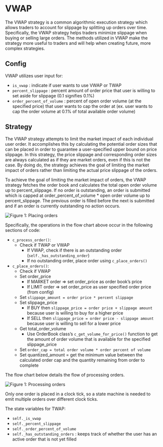 # VWAP

The VWAP strategy is a common algorithmic execution strategy which allows traders to account for slippage by splitting up orders over time. Specifically, the VWAP strategy helps traders minimize slippage when buying or selling large orders. The methods utilized in VWAP make the strategy more useful to traders and will help when creating future, more complex strategies.

## Config

VWAP utilizes user input for:

* `is_vwap` : indicate if user wants to use VWAP or TWAP
* `percent_slippage` : percent amount of order price that user is willing to set aside for slippage (0.1 signifies 0.1%)
* `order_percent_of_volume` : percent of open order volume (at the specified price) that user wants to cap the order at (ex. user wants to cap the order volume at 0.1% of total available order volume)

## Strategy

The VWAP strategy attempts to limit the market impact of each individual user order. It accomplishes this by calculating the potential order sizes that can be placed in order to guarantee a user-specified upper bound on price slippage. In this strategy, the price slippage and corresponding order sizes are always calculated as if they are market orders, even if this is not the case. By doing do, the strategy achieves the goal of limiting the market impact of orders rather than limiting the actual price slippage of the orders.

To achieve the goal of limiting the market impact of orders, the VWAP strategy fetches the order book and calculates the total open order volume up to percent_slippage. If no order is outstanding, an order is submitted which is capped at order_percent_of_volume * open order volume up to percent_slippage. The previous order is filled before the next is submitted and if an order is currently outstanding no action occurs.

![Figure 1: Placing orders](/assets/img/VWAP1.svg)

Specifically, the operations in the flow chart above occur in the following sections of code:

* `c_process_order()`:
    * Check if TWAP or VWAP
        * If VWAP, check if there is an outstanding order (`self._has_outstanding_order`)
        * If no outstanding order, place order using `c_place_orders()`
* `c_place_orders()`:
    * Check if VWAP
    * Set order_price
        * If MARKET order => set order_price as order book’s price
        * If LIMIT order => set order_price as user specified order price (from config)
    * Set `slippage_amount = order price * percent slippage`
    * Set slippage_price
        * If BUY then `slippage_price = order price + slippage amount` because user is willing to buy for a higher price
        * If SELL then `slippage_price = order price - slippage amount` because user is willing to sell for a lower price
    * Get total_order_volume
        * Use OrderBook class’s `c_get_volume_for_price()` function to get the amount of order volume that is available for the specified slippage_price
    * Set `order_cap = total order volume * order percent of volume`
    * Set quantized_amount = get the minimum value between the calculated order cap and the quantity remaining from order to complete

The flow chart below details the flow of processing orders.

![Figure 1: Processing orders](/assets/img/VWAP2.svg)

Only one order is placed in a clock tick, so a state machine is needed to emit multiple orders over different clock ticks.

The state variables for TWAP:

* `self._is_vwap`
* `self._percent_slippage`
* `self._order_percent_of_volume`
* `self._has_outstanding_orders` : keeps track of whether the user has an active order that is not yet filled
